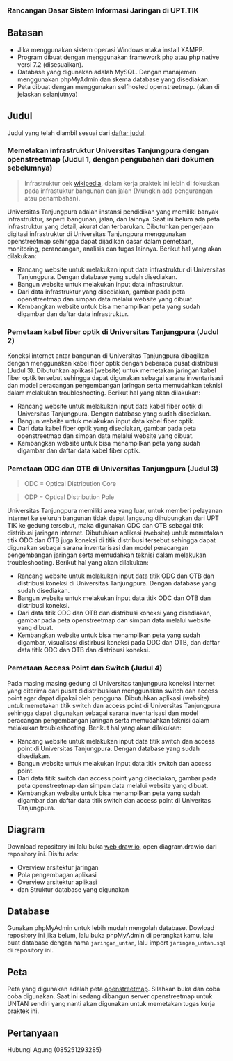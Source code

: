### Rancangan Dasar Sistem Informasi Jaringan di UPT.TIK

## Batasan

- Jika menggunakan sistem operasi Windows maka install XAMPP.
- Program dibuat dengan menggunakan framework php atau php native versi 7.2 (disesuaikan).
- Database yang digunakan adalah MySQL. Dengan manajemen menggunakan phpMyAdmin dan skema database yang disediakan.
- Peta dibuat dengan menggunakan selfhosted openstreetmap. (akan di jelaskan selanjutnya)

## Judul

Judul yang telah diambil sesuai dari [daftar judul](https://docs.google.com/document/d/1dGs90X77aI-ThaweZcBYOQqhhgbNdpOX_zUu4oUOu1g/edit?usp=sharing).

### Memetakan infrastruktur Universitas Tanjungpura dengan openstreetmap (Judul 1, dengan pengubahan dari dokumen sebelumnya)

> Infrastruktur cek [wikipedia](https://id.wikipedia.org/wiki/Infrastruktur), dalam kerja praktek ini lebih di fokuskan pada infrastuktur bangunan dan jalan (Mungkin ada pengurangan atau penambahan).

Universitas Tanjungpura adalah instansi pendidikan yang memiliki banyak infrastruktur, seperti bangunan, jalan, dan lainnya. Saat ini belum ada peta infrastruktur yang detail, akurat dan terbarukan. Dibutuhkan pengerjaan digitasi infrastruktur di Universitas Tanjungpura menggunakan openstreetmap sehingga dapat dijadikan dasar dalam pemetaan, monitoring, perancangan, analisis dan tugas lainnya. Berikut hal yang akan dilakukan:

- Rancang website untuk melakukan input data infrastruktur di Universitas Tanjungpura. Dengan database yang sudah disediakan.
- Bangun website untuk melakukan input data infrastruktur.
- Dari data infrastruktur yang disediakan, gambar pada peta openstreetmap dan simpan data melalui website yang dibuat.
- Kembangkan website untuk bisa menampilkan peta yang sudah digambar dan daftar data infrastruktur.

### Pemetaan kabel fiber optik di Universitas Tanjungpura (Judul 2)

Koneksi internet antar bangunan di Universitas Tanjungpura dibagikan dengan menggunakan kabel fiber optik dengan beberapa pusat distribusi (Judul 3). Dibutuhkan aplikasi (website) untuk memetakan jaringan kabel fiber optik tersebut sehingga dapat digunakan sebagai sarana inventarisasi dan model peracangan pengembangan jaringan serta memudahkan teknisi dalam melakukan troubleshooting. Berikut hal yang akan dilakukan:

- Rancang website untuk melakukan input data kabel fiber optik di Universitas Tanjungpura. Dengan database yang sudah disediakan.
- Bangun website untuk melakukan input data kabel fiber optik.
- Dari data kabel fiber optik yang disediakan, gambar pada peta openstreetmap dan simpan data melalui website yang dibuat.
- Kembangkan website untuk bisa menampilkan peta yang sudah digambar dan daftar data kabel fiber optik.

### Pemetaan ODC dan OTB di Universitas Tanjungpura (Judul 3)

> ODC = Optical Distribution Core

> ODP = Optical Distribution Pole

Universitas Tanjungpura memiliki area yang luar, untuk memberi pelayanan internet ke seluruh bangunan tidak dapat langsung dihubungkan dari UPT TIK ke gedung tersebut, maka digunakan ODC dan OTB sebagai titik distribusi jaringan internet. Dibutuhkan aplikasi (website) untuk memetakan titik ODC dan OTB juga koneksi di titik distribusi tersebut sehingga dapat digunakan sebagai sarana inventarisasi dan model peracangan pengembangan jaringan serta memudahkan teknisi dalam melakukan troubleshooting. Berikut hal yang akan dilakukan:

- Rancang website untuk melakukan input data titik ODC dan OTB dan distribusi koneksi di Universitas Tanjungpura. Dengan database yang sudah disediakan.
- Bangun website untuk melakukan input data titik ODC dan OTB dan distribusi koneksi.
- Dari data titik ODC dan OTB dan distribusi koneksi yang disediakan, gambar pada peta openstreetmap dan simpan data melalui website yang dibuat.
- Kembangkan website untuk bisa menampilkan peta yang sudah digambar, visualisasi distirbusi koneksi pada ODC dan OTB, dan daftar data titik ODC dan OTB dan distribusi koneksi.

### Pemetaan Access Point dan Switch (Judul 4)

Pada masing masing gedung di Universitas tanjungpura koneksi internet yang diterima dari pusat didistribusikan menggunakan switch dan access point agar dapat dipakai oleh pengguna.
Dibutuhkan aplikasi (website) untuk memetakan titik switch dan access point di Universitas Tanjungpura sehingga dapat digunakan sebagai sarana inventarisasi dan model peracangan pengembangan jaringan serta memudahkan teknisi dalam melakukan troubleshooting. Berikut hal yang akan dilakukan:

- Rancang website untuk melakukan input data titik switch dan access point di Universitas Tanjungpura. Dengan database yang sudah disediakan.
- Bangun website untuk melakukan input data titik switch dan access point.
- Dari data titik switch dan access point yang disediakan, gambar pada peta openstreetmap dan simpan data melalui website yang dibuat.
- Kembangkan website untuk bisa menampilkan peta yang sudah digambar dan daftar data titik switch dan access point di Univeritas Tanjungpura.

## Diagram

Download repository ini lalu buka [web draw io](https://app.diagrams.net/), open diagram.drawio dari repository ini. Disitu ada:

- Overview arsitektur jaringan
- Pola pengembagan aplikasi
- Overview arsitektur aplikasi
- dan Struktur database yang digunakan

## Database

Gunakan phpMyAdmin untuk lebih mudah mengolah database.
Dowload repository ini jika belum, lalu buka phpMyAdmin di perangkat kamu, lalu buat database dengan nama `jaringan_untan`, lalu import `jaringan_untan.sql` di repository ini.

## Peta

Peta yang digunakan adalah peta [openstreetmap](https://www.openstreetmap.org). Silahkan buka dan coba coba digunakan. Saat ini sedang dibangun server openstreetmap untuk UNTAN sendiri yang nanti akan digunakan untuk memetakan tugas kerja praktek ini.

## Pertanyaan

Hubungi Agung (085251293285)
